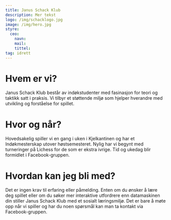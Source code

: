 ```yaml
---
title: Janus Schack Klub
description: Mer tekst
logo: /img/schacklogo.jpg
image: /img/hero.jpg
styre:
  ceo:
    navn:
    mail:
    tittel:
tag: idrett
---
```


# Hvem er vi?

Janus Schack Klub består av indøkstudenter med fasinasjon for teori og taktikk satt i praksis. Vi tilbyr et støttende miljø som hjelper hverandre med utvikling og forståelse for spillet.

# Hvor og når?

Hovedsakelig spiller vi en gang i uken i Kjelkantinen og har et Indøkmesterskap utover høstsemesteret. Nylig har vi begynt med turneringer på Lichess for de som er ekstra ivrige. Tid og ukedag blir formidlet i Facebook-gruppen.

# Hvordan kan jeg bli med?

Det er ingen krav til erfaring eller påmelding. Enten om du ønsker å lære deg spillet eller om du søker mer interaktive utfordrere enn datamaskinen din stiller Janus Schack Klub med et sosialt læringsmiljø. Det er bare å møte opp når vi spiller og har du noen spørsmål kan man ta kontakt via Facebook-gruppen.
